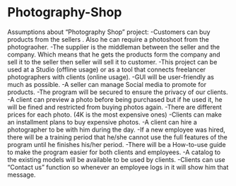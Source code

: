 # Photography-Shop
Assumptions about “Photography Shop” project:
-Customers can buy products from the sellers . Also he can require a photoshoot from the photograoher.
-The supplier is the middleman between the seller and the company. Which means that he gets the products form the company and sell it to the seller then seller will sell it to customer. 
-This project can be used at a Studio (offline usage) or as a tool that connects freelancer photographers with clients (online usage).
-GUI will be user-friendly as much as possible.
-A seller can manage Social media to promote for products.
-The program will be secured to ensure the privacy of our clients.
-A client can preview a photo before being purchased but if he used it, he will be fined and restricted from buying photos again.
-There are different prices for each photo. (4K is the most expensive ones)
-Clients can make an installment plans to buy expensive photos.
-A client can hire a photographer to be with him during the day.
-If a new employee was hired, there will be a training period that he/she cannot use the full features of the program until he finishes his/her period.
-There will be a How-to-use guide to make the program easier for both clients and employees.
-A catalog to the existing models will be available to be used by clients.
-Clients can use “Contact us” function so whenever an employee logs in it will show him that message.
